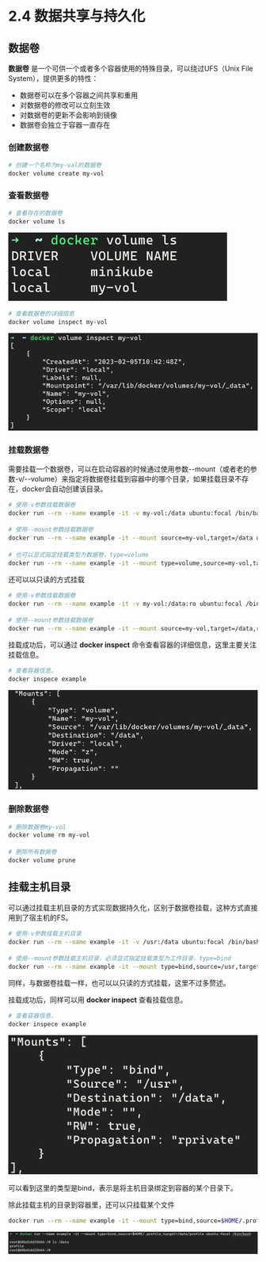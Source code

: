 # 2.4 数据共享与持久化

## 数据卷

**数据卷** 是一个可供一个或者多个容器使用的特殊目录，可以绕过UFS（Unix File System），提供更多的特性：

- 数据卷可以在多个容器之间共享和重用
- 对数据卷的修改可以立刻生效
- 对数据卷的更新不会影响到镜像
- 数据卷会独立于容器一直存在


### 创建数据卷

```bash
# 创建一个名称为my-val的数据卷
docker volume create my-vol
```

### 查看数据卷

```bash
# 查看存在的数据卷
docker volume ls
```

![2_4_1](./pic/2_4_1.png)

```bash
# 查看数据卷的详细信息
docker volume inspect my-vol
```

![2_4_2](./pic/2_4_2.png)

### 挂载数据卷

需要挂载一个数据卷，可以在启动容器的时候通过使用参数--mount（或者老的参数-v/--volume）来指定将数据卷挂载到容器中的哪个目录，如果挂载目录不存在，docker会自动创建该目录。

```bash
# 使用-v参数挂载数据卷
docker run --rm --name example -it -v my-vol:/data ubuntu:focal /bin/bash

# 使用--mount参数挂载数据卷
docker run --rm --name example -it --mount source=my-vol,target=/data ubuntu:focal /bin/bash

# 也可以显式指定挂载类型为数据卷，type=volume
docker run --rm --name example -it --mount type=volume,source=my-vol,target=/data ubuntu:focal /bin/bash
```

还可以以只读的方式挂载

```bash
# 使用-v参数挂载数据卷
docker run --rm --name example -it -v my-vol:/data:ro ubuntu:focal /bin/bash

# 使用--mount参数挂载数据卷
docker run --rm --name example -it --mount source=my-vol,target=/data,readonly ubuntu:focal /bin/bash
```

挂载成功后，可以通过 **docker inspect** 命令查看容器的详细信息，这里主要关注挂载信息。

```bash
# 查看容器信息，
docker inspece example
```

![2_4_3](./pic/2_4_3.png)

### 删除数据卷

```bash
# 删除数据卷my-vol
docker volume rm my-vol

# 删除所有数据卷
docker volume prune
```

## 挂载主机目录

可以通过挂载主机目录的方式实现数据持久化，区别于数据卷挂载，这种方式直接用到了宿主机的FS。

```bash
# 使用-v参数挂载主机目录
docker run --rm --name example -it -v /usr:/data ubuntu:focal /bin/bash

# 使用--mount参数挂载主机目录，必须显式指定挂载类型为工作目录，type=bind
docker run --rm --name example -it --mount type=bind,source=/usr,target=/data ubuntu:focal /bin/bash
```

同样，与数据卷挂载一样，也可以以只读的方式挂载，这里不过多赘述。

挂载成功后，同样可以用 **docker inspect** 查看挂载信息。

```bash
# 查看容器信息，
docker inspece example
```

![2_4_4](./pic/2_4_4.png)

可以看到这里的类型是bind，表示是将主机目录绑定到容器的某个目录下。

除此挂载主机的目录到容器里，还可以只挂载某个文件

```bash
docker run --rm --name example -it --mount type=bind,source=$HOME/.profile,target=/data/profile ubuntu:focal /bin/bash
```

![2_4_5](./pic/2_4_5.png)

